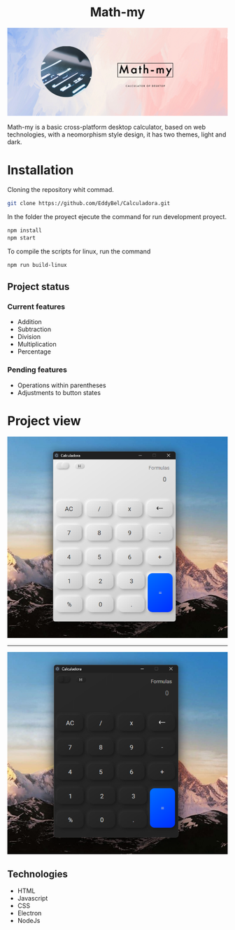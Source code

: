 ## <h1 align="center">Math-my</h1>

![Logo del proyecto](./assets/doc/Math-my.png)

Math-my is a basic cross-platform desktop calculator, based on web technologies, with a neomorphism style design, it has two themes, light and dark.

# Installation

Cloning the repository whit commad.

```bash
git clone https://github.com/EddyBel/Calculadora.git
```

In the folder the proyect ejecute the command for run development proyect.

```bash
npm install
npm start
```

To compile the scripts for linux, run the command

```bash
npm run build-linux
```

## Project status

### Current features

- Addition
- Subtraction
- Division
- Multiplication
- Percentage

### Pending features

- Operations within parentheses
- Adjustments to button states

# Project view

![Imagen 1](./assets/doc/white.png)

---

![Imagen 2](./assets/doc/black.png)

## Technologies

- HTML
- Javascript
- CSS
- Electron
- NodeJs
